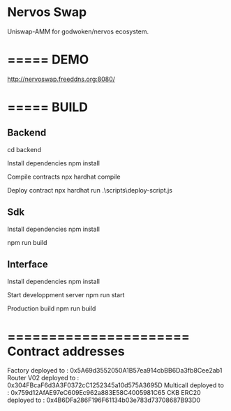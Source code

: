 # Nervos Swap
Uniswap-AMM for godwoken/nervos ecosystem.

=====
DEMO
=====
http://nervoswap.freeddns.org:8080/

=====
BUILD
=====

## Backend

cd backend

Install dependencies
npm install

Compile contracts
npx hardhat compile

Deploy contract
npx hardhat run .\scripts\deploy-script.js

## Sdk

Install dependencies
npm install

npm run build

## Interface

Install dependencies
npm install

Start developpment server
npm run start

Production build
npm run build

======================
Contract addresses
======================

Factory deployed to : 0x5A69d3552050A1B57ea914cbBB6Da3fb8Cee2ab1
Router V02 deployed to :  0x304FBcaF6d3A3F0372cC1252345a10d575A3695D
Multicall deployed to : 0x759d12AfAE97eC609Ec962a883E58C4005981C65
CKB ERC20 deployed to : 0x4B6DFa286F196F61134b03e783d73708687B93D0
